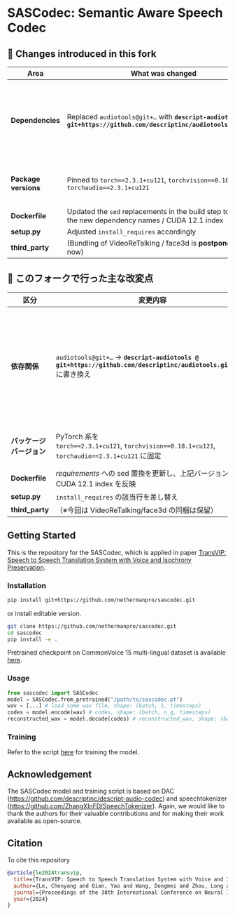 # SASCodec: Semantic Aware Speech Codec


## 🚧  Changes introduced in this fork
| Area | What was changed | Why |
|------|------------------|-----|
| **Dependencies** | Replaced `audiotools@git+…` with **`descript-audiotools @ git+https://github.com/descriptinc/audiotools.git@main`** | Starting with **pip 24** the resolver raises an error if the *requested name* (left of the `@`) and the `Name` field inside the package’s `METADATA` don’t match. The official distribution name is `descript-audiotools`, so the requirement had to be updated. |
| **Package versions** | Pinned to `torch==2.3.1+cu121`, `torchvision==0.18.1+cu121`, `torchaudio==2.3.1+cu121` | These versions align with the CUDA 12.1 toolchain baked into the base image `nvcr.io/nvidia/pytorch:24.05-py3`. |
| **Dockerfile** | Updated the `sed` replacements in the build step to reflect the new dependency names / CUDA 12.1 index | – |
| **setup.py** | Adjusted `install_requires` accordingly | – |
| **third_party** | (Bundling of VideoReTalking / face3d is **postponed** for now) | – |

## 🚧  このフォークで行った主な改変点
| 区分 | 変更内容 | 理由 |
|------|----------|------|
| **依存関係** | `audiotools@git+…` → **`descript-audiotools @ git+https://github.com/descriptinc/audiotools.git@main`** に書き換え | pip 24 以降は *要求名（egg / @ の左側）* と *パッケージメタデータ内の Name フィールド* が一致しないと `has inconsistent name` エラーで失敗するため。公式レポジトリの実際の distribution 名は `descript-audiotools` なので、これに合わせた（詳しくは ▶︎ 「pip 24 で起きる名前不一致問題」章を参照）。 |
| **パッケージバージョン** | PyTorch 系を <br>`torch==2.3.1+cu121`, `torchvision==0.18.1+cu121`, `torchaudio==2.3.1+cu121` に固定 | ベースイメージ `nvcr.io/nvidia/pytorch:24.05-py3` が CUDA 12.1 系のため整合を取った。 |
| **Dockerfile** | *requirements* への sed 置換を更新し、上記バージョン／CUDA 12.1 index を反映 | – |
| **setup.py** | `install_requires` の該当行を差し替え | – |
| **third_party** | （※今回は VideoReTalking/face3d の同梱は保留） | – |


## Getting Started

This is the repository for the SASCodec, which is applied in paper [TransVIP: Speech to Speech Translation System with Voice and Isochrony Preservation](https://arxiv.org/abs/2405.17809).

### Installation

```bash
pip install git+https://github.com/nethermanpro/sascodec.git
```

or install editable version.

```bash
git clone https://github.com/nethermanpro/sascodec.git
cd sascodec
pip install -e .
```

Pretrained checkpoint on CommonVoice 15 multi-lingual dataset is available [here](https://drive.google.com/file/d/1CLcvP1QYo7SY-mIhtBaX-r_Lbex9E1pY/view?usp=sharing).

### Usage

```python
from sascodec import SASCodec
model = SASCodec.from_pretrained("/path/to/sascodec.pt")
wav = [...] # load some wav file, shape: (batch, 1, timesteps)
codes = model.encode(wav) # codes, shape: (batch, n_q, timesteps)
reconstructed_wav = model.decode(codes) # reconstructed_wav, shape: (batch, 1, timesteps)
```

### Training

Refer to the script [here](https://github.com/nethermanpro/transvip) for training the model.

## Acknowledgement

The SASCodec model and training script is based on DAC (<https://github.com/descriptinc/descript-audio-codec>) and speechtokenizer (<https://github.com/ZhangXInFD/SpeechTokenizer>). Again, we would like to thank the authors for their valuable contributions and for making their work available as open-source.

## Citation

To cite this repository

```bibtex
@article{le2024transvip,
  title={TransVIP: Speech to Speech Translation System with Voice and Isochrony Preservation},
  author={Le, Chenyang and Qian, Yao and Wang, Dongmei and Zhou, Long and Liu, Shujie and Wang, Xiaofei and Yousefi, Midia and Qian, Yanmin and Li, Jinyu and Zhao, Sheng and others},
  journal={Proceedings of the 38th International Conference on Neural Information Processing Systems (NeurIPS 2024)},
  year={2024}
}
```
